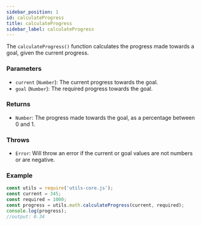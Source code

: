 ```yaml
---
sidebar_position: 1
id: calculateProgress
title: calculateProgress
sidebar_label: calculateProgress
---
```


The `calculateProgress()` function calculates the progress made towards a goal, given the current progress.

### Parameters

- `current` (`Number`): The current progress towards the goal.
- `goal` (`Number`): The required progress towards the goal.

### Returns

- `Number`: The progress made towards the goal, as a percentage between 0 and 1.

### Throws

- `Error`: Will throw an error if the current or goal values are not numbers or are negative.

### Example

```javascript
const utils = require('utils-core.js');
const current = 345;
const required = 1000;
const progress = utils.math.calculateProgress(current, required);
console.log(progress);
//output: 0.34
```
